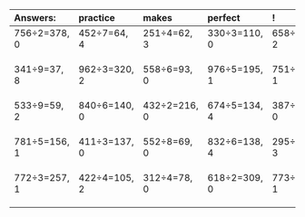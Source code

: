 | Answers: | practice | makes | perfect | ! |
| :--- | :--- | :--- | :--- | :--- |
| 756÷2=378, 0 | 452÷7=64, 4 | 251÷4=62, 3 | 330÷3=110, 0 | 658÷8=82, 2 | 
|   |   |   |   |   | 
|   |   |   |   |   | 
|   |   |   |   |   | 
| 341÷9=37, 8 | 962÷3=320, 2 | 558÷6=93, 0 | 976÷5=195, 1 | 751÷5=150, 1 | 
|   |   |   |   |   | 
|   |   |   |   |   | 
|   |   |   |   |   | 
| 533÷9=59, 2 | 840÷6=140, 0 | 432÷2=216, 0 | 674÷5=134, 4 | 387÷9=43, 0 | 
|   |   |   |   |   | 
|   |   |   |   |   | 
|   |   |   |   |   | 
| 781÷5=156, 1 | 411÷3=137, 0 | 552÷8=69, 0 | 832÷6=138, 4 | 295÷4=73, 3 | 
|   |   |   |   |   | 
|   |   |   |   |   | 
|   |   |   |   |   | 
| 772÷3=257, 1 | 422÷4=105, 2 | 312÷4=78, 0 | 618÷2=309, 0 | 773÷2=386, 1 | 
|   |   |   |   |   | 
|   |   |   |   |   | 
|   |   |   |   |   | 
